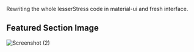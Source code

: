 Rewriting the whole lesserStress code in material-ui and fresh interface.

## Featured Section Image
![Screenshot (2)](https://user-images.githubusercontent.com/64374109/151164940-d7d8b8e0-5f8c-47a9-adcf-518be405f6f8.png)
